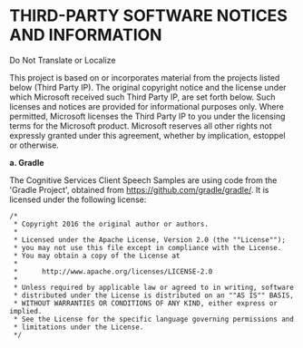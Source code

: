 # THIRD-PARTY SOFTWARE NOTICES AND INFORMATION

Do Not Translate or Localize

This project is based on or incorporates material from the projects listed below (Third Party IP). The original copyright notice and the license under which Microsoft received such Third Party IP, are set forth below. Such licenses and notices are provided for informational purposes only. Where permitted, Microsoft licenses the Third Party IP to you under the licensing terms for the Microsoft product. Microsoft reserves all other rights not expressly granted under this agreement, whether by implication, estoppel or otherwise.

**a. Gradle**

The Cognitive Services Client Speech Samples are using code from the 'Gradle Project', obtained from https://github.com/gradle/gradle/. It is licensed under the following license:

    /*
     * Copyright 2016 the original author or authors.
     *
     * Licensed under the Apache License, Version 2.0 (the ""License"");
     * you may not use this file except in compliance with the License.
     * You may obtain a copy of the License at
     *
     *      http://www.apache.org/licenses/LICENSE-2.0
     *
     * Unless required by applicable law or agreed to in writing, software
     * distributed under the License is distributed on an ""AS IS"" BASIS,
     * WITHOUT WARRANTIES OR CONDITIONS OF ANY KIND, either express or implied.
     * See the License for the specific language governing permissions and
     * limitations under the License.
     */
